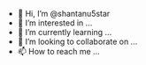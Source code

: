 - 👋 Hi, I’m @shantanu5star
- 👀 I’m interested in ...
- 🌱 I’m currently learning ...
- 💞️ I’m looking to collaborate on ...
- 📫 How to reach me ...

<!---
shantanu5star/shantanu5star is a ✨ special ✨ repository because its `README.md` (this file) appears on your GitHub profile.
You can click the Preview link to take a look at your changes.
--->
